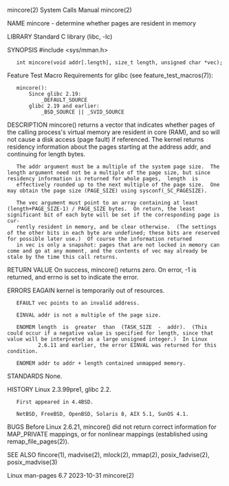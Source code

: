 mincore(2)                                                                                  System Calls Manual                                                                                  mincore(2)

NAME
       mincore - determine whether pages are resident in memory

LIBRARY
       Standard C library (libc, -lc)

SYNOPSIS
       #include <sys/mman.h>

       int mincore(void addr[.length], size_t length, unsigned char *vec);

   Feature Test Macro Requirements for glibc (see feature_test_macros(7)):

       mincore():
           Since glibc 2.19:
               _DEFAULT_SOURCE
           glibc 2.19 and earlier:
               _BSD_SOURCE || _SVID_SOURCE

DESCRIPTION
       mincore()  returns  a  vector  that indicates whether pages of the calling process's virtual memory are resident in core (RAM), and so will not cause a disk access (page fault) if referenced.  The
       kernel returns residency information about the pages starting at the address addr, and continuing for length bytes.

       The addr argument must be a multiple of the system page size.  The length argument need not be a multiple of the page size, but since residency information is returned for whole pages,  length  is
       effectively rounded up to the next multiple of the page size.  One may obtain the page size (PAGE_SIZE) using sysconf(_SC_PAGESIZE).

       The vec argument must point to an array containing at least (length+PAGE_SIZE-1) / PAGE_SIZE bytes.  On return, the least significant bit of each byte will be set if the corresponding page is cur‐
       rently resident in memory, and be clear otherwise.  (The settings of the other bits in each byte are undefined; these bits are reserved for possible later use.)  Of course the information returned
       in vec is only a snapshot: pages that are not locked in memory can come and go at any moment, and the contents of vec may already be stale by the time this call returns.

RETURN VALUE
       On success, mincore() returns zero.  On error, -1 is returned, and errno is set to indicate the error.

ERRORS
       EAGAIN kernel is temporarily out of resources.

       EFAULT vec points to an invalid address.

       EINVAL addr is not a multiple of the page size.

       ENOMEM length  is  greater  than  (TASK_SIZE  -  addr).  (This could occur if a negative value is specified for length, since that value will be interpreted as a large unsigned integer.)  In Linux
              2.6.11 and earlier, the error EINVAL was returned for this condition.

       ENOMEM addr to addr + length contained unmapped memory.

STANDARDS
       None.

HISTORY
       Linux 2.3.99pre1, glibc 2.2.

       First appeared in 4.4BSD.

       NetBSD, FreeBSD, OpenBSD, Solaris 8, AIX 5.1, SunOS 4.1.

BUGS
       Before Linux 2.6.21, mincore() did not return correct information for MAP_PRIVATE mappings, or for nonlinear mappings (established using remap_file_pages(2)).

SEE ALSO
       fincore(1), madvise(2), mlock(2), mmap(2), posix_fadvise(2), posix_madvise(3)

Linux man-pages 6.7                                                                              2023-10-31                                                                                      mincore(2)
